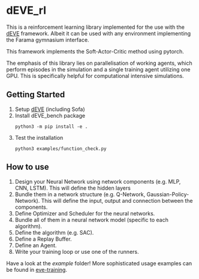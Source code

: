 # dEVE_rl

This is a reinforcement learning library implemented for the use with the [dEVE](https://github.com/lkarstensen/eve) framework. Albeit it can be used with any environment implementing the Farama gymnasium interface. 

This framework implements the Soft-Actor-Critic method using pytorch. 

The emphasis of this library lies on parallelisation of working agents, which perform episodes in the simulation and a single training agent utilizing one GPU. This is specifically helpful for computational intensive simulations. 

## Getting Started

1. Setup [dEVE](https://github.com/lkarstensen/eve?tab=readme-ov-file#getting-started) (including Sofa)
2. Install dEVE_bench package
   ```
   python3 -m pip install -e .
   ```
3. Test the installation
    ```
    python3 examples/function_check.py
    ```

## How to use

1. Design your Neural Network using network components (e.g. MLP, CNN, LSTM). This will define the hidden layers 
2. Bundle them in a network structure (e.g. Q-Network, Gaussian-Policy-Network). This will define the input, output and connection between the components.
3. Define Optimizer and Scheduler for the neural networks.
4. Bundle all of them in a neural network model (specific to each algorithm).
5. Define the algorithm (e.g. SAC).
6. Define a Replay Buffer. 
7. Define an Agent. 
8. Write your training loop or use one of the runners. 

Have a look at the *example* folder! More sophisticated usage examples can be found in [eve-training](https://github.com/lkarstensen/eve_training).

